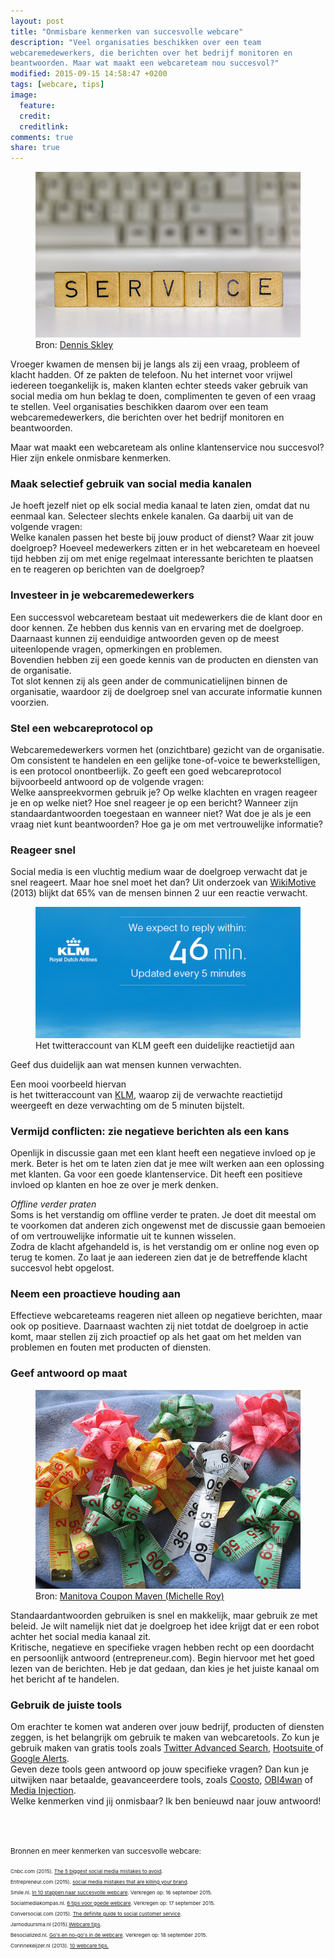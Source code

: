 ```yaml
---
layout: post
title: "Onmisbare kenmerken van succesvolle webcare"
description: "Veel organisaties beschikken over een team
webcaremedewerkers, die berichten over het bedrijf monitoren en
beantwoorden. Maar wat maakt een webcareteam nou succesvol?"
modified: 2015-09-15 14:58:47 +0200
tags: [webcare, tips]
image:
  feature: 
  credit: 
  creditlink: 
comments: true
share: true
---
```

<figure>
<img src="/images/customer-service.jpg" alt="Service">
<figcaption>Bron: <a href="http://bit.ly/1QLjdOX">Dennis Skley
</a></figcaption>
</figure>

Vroeger kwamen de mensen bij je langs als zij een vraag, probleem of klacht hadden. Of ze pakten de telefoon. 
Nu het internet voor vrijwel iedereen toegankelijk is, maken klanten echter steeds vaker gebruik van social media om hun beklag te doen, complimenten te geven of een vraag te stellen. Veel organisaties beschikken daarom over een team webcaremedewerkers, die berichten over het bedrijf monitoren en beantwoorden. 

Maar wat maakt een webcareteam als online klantenservice nou
succesvol? Hier zijn enkele onmisbare kenmerken.

<h3>Maak selectief gebruik van social media kanalen</h3>
Je hoeft jezelf niet op elk social media kanaal te laten
zien, omdat dat nu eenmaal kan. Selecteer slechts enkele kanalen. Ga
daarbij uit van  de volgende vragen:<br>
Welke kanalen passen het beste bij jouw
product of dienst? Waar zit jouw doelgroep? Hoeveel medewerkers zitten
er in het webcareteam en hoeveel tijd hebben zij om met enige regelmaat interessante
berichten te plaatsen en te reageren op berichten van de doelgroep?

<h3>Investeer in je webcaremedewerkers</h3>
Een successvol webcareteam bestaat uit medewerkers die de klant door en
door kennen. Ze hebben dus kennis van en ervaring met de
doelgroep. <br>
Daarnaast kunnen zij eenduidige antwoorden geven op de meest
uiteenlopende vragen, opmerkingen en problemen.<br>
Bovendien hebben zij een goede kennis van de producten en
diensten van de organisatie. <br>
Tot slot kennen zij als geen ander de communicatielijnen binnen de
organisatie, waardoor zij de doelgroep snel van accurate informatie kunnen voorzien.

<h3>Stel een webcareprotocol op</h3>
Webcaremedewerkers vormen het (onzichtbare) gezicht van de
organisatie. Om consistent te handelen en een gelijke tone-of-voice te
bewerkstelligen, is een protocol onontbeerlijk. Zo geeft een goed webcareprotocol bijvoorbeeld antwoord op de volgende vragen:<br>
Welke aanspreekvormen gebruik je? Op welke klachten en vragen reageer
je en op welke niet? Hoe snel reageer je op
een bericht? Wanneer zijn standaardantwoorden toegestaan en wanneer
niet?  Wat doe je als je een vraag niet kunt beantwoorden? Hoe ga je
om met vertrouwelijke informatie? 

<h3>Reageer snel</h3>
Social media is een vluchtig medium waar de doelgroep verwacht dat je
snel reageert. Maar hoe snel moet het dan? Uit onderzoek van
<a href="http://wikimotive.com/wikiblog/expected-response-times-twitter/ ">WikiMotive</a> (2013) blijkt dat 65% van de mensen binnen 2 uur
een reactie verwacht.

<figure class="floatright">
<img src="/images/klm-webcare.png" alt="Webcare account van KLM op Twitter">
<figcaption>Het twitteraccount van KLM geeft een duidelijke
reactietijd aan</figcaption>
</figure>

Geef dus duidelijk aan wat mensen kunnen
verwachten.

Een mooi voorbeeld hiervan<br> is het twitteraccount van <a
href="https://twitter.com/klm">KLM</a>, waarop zij de verwachte
reactietijd weergeeft en deze verwachting om de 5 minuten bijstelt.


<h3>Vermijd conflicten: zie negatieve berichten als een kans</h3>
Openlijk in discussie gaan met een klant heeft een negatieve invloed
op je merk. Beter is het om te laten zien dat je mee wilt werken aan
een oplossing met klanten. Ga voor een goede klantenservice. Dit heeft een positieve invloed op klanten en hoe ze over je merk denken.

<em>Offline verder praten</em><br>
Soms is het verstandig om offline verder te praten. Je doet dit
meestal om te
voorkomen dat anderen zich ongewenst met de discussie gaan bemoeien
of om vertrouwelijke informatie uit te kunnen wisselen.<br>
Zodra de klacht afgehandeld is, is het verstandig om er online nog even
op terug te komen. Zo laat je aan iedereen zien dat
je de betreffende klacht succesvol hebt opgelost.


<h3>Neem een proactieve houding aan</h3>
Effectieve webcareteams reageren niet alleen op negatieve berichten,
maar ook op positieve. Daarnaast wachten zij niet totdat de doelgroep
in actie komt, maar stellen zij zich proactief op als het gaat om
het melden van problemen en fouten met producten of diensten. 

<h3>Geef antwoord op maat</h3>
<figure class="floatright">
<img src="/images/measuringtape.jpg" alt="Geef een op maat gesneden
antwoord">
<figcaption>
Bron: <a href="http://bit.ly/1MnXhrI">Manitova Coupon Maven (Michelle Roy)</a>
</figcaption>
</figure>
Standaardantwoorden gebruiken is snel en makkelijk, maar gebruik ze met
beleid. Je wilt namelijk niet dat je doelgroep het idee krijgt dat er een robot
achter het social media kanaal zit.<br>
Kritische, negatieve en specifieke vragen hebben recht op een
doordacht en persoonlijk antwoord (entrepreneur.com). Begin hiervoor
met het goed lezen van de berichten. Heb je dat gedaan, dan kies je
het juiste kanaal om het bericht af te handelen. 

<h3>Gebruik de juiste tools</h3>
Om erachter te komen wat anderen over jouw bedrijf, producten of
diensten zeggen, is het belangrijk om gebruik te maken van
webcaretools. Zo kun je gebruik maken van gratis tools zoals <a href="https://twitter.com/search-advanced">Twitter
Advanced Search</a>, <a href="https://hootsuite.com/">Hootsuite </a> of <a
href="https://www.google.nl/alerts">Google Alerts</a>.<br>
Geven deze tools geen antwoord op jouw specifieke vragen? Dan kun je
uitwijken naar betaalde, geavanceerdere tools, zoals <a
href="http://www.coosto.com/nl/pakketten/">Coosto</a>, <a
href="http://www.obi4wan.nl/">OBI4wan</a> of <a
href="http://mediainjection.nl/">Media Injection</a>.

<br>
Welke kenmerken vind jij onmisbaar? Ik ben benieuwd naar jouw antwoord!


<br><br>

<small>Bronnen en meer kenmerken van succesvolle webcare:<small><br>

<small>
Cnbc.com (2015). <a
href="http://www.cnbc.com/2015/07/02/the-5-biggest-social-media-mistakes-to-avoid.html
">The 5 biggest social media mistakes to avoid</a>.<br>
Entrepreneur.com (2015). <a href="http://www.entrepreneur.com/article/2428478"> social media mistakes that are killing your
brand</a>.<br>
Smile.nl. <a href="http://www.smile.nl/in-10-stappen-naar-succesvolle-webcare1.html">In 10 stappen naar succesvolle webcare<a/>. Verkregen op: 16
september 2015.<br>
Socialmediakompas.nl. <a href="http://www.socialmediakompas.nl/6-tips-voor-goede-webcare/ ">6 tips voor goede webcare</a>. Verkregen op: 17
september 2015.<br>
Conversocial.com (2015). <a href="http://www.conversocial.com/social-customer-service/introduction#.VgJPpZ2eDGe">The definite guide to social customer service</a>.<br> 
Jarnoduursma.nl (2015).<a href="http://www.jarnoduursma.nl/webcare-tips/">Webcare tips</a>.<br>
Besocialized.nl. <a
href="http://www.besocialized.nl/blog/gos-and-no-gos-in-de-webcare/">Go's
en no-go's in de webcare</a>. Verkregen op: 18 september 2015.<br>
Corinnekeijzer.nl (2013). <a
href="http://www.corinnekeijzer.nl/2012/03/18/10-webcare-tips/">10 webcare tips.<br>

